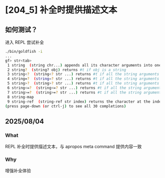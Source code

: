 # [204_5] 补全时提供描述文本

## 如何测试？

进入 REPL 尝试补全
```sh
./bin/goldfish -i
...
gf> str<tab>
 1 string  (string chr...) appends all its character arguments into one string
 2 string?  (string? obj) returns #t if obj is a string
 3 string<?  (string<? str ...) returns #t if all the string arguments are increasing
 4 string=?  (string=? str ...) returns #t if all the string arguments are equal
 5 string>?  (string>? str ...) returns #t if all the string arguments are decreasing
 6 string<=?  (string<=? str ...) returns #t if all the string arguments are equal or increas...
 7 string>=?  (string>=? str ...) returns #t if all the string arguments are equal or decreas...
 8 string-map
 9 string-ref  (string-ref str index) returns the character at the index-th element of the str...
(press page-down (or ctrl-j) to see all 30 completions)
```

## 2025/08/04

### What

REPL 补全时提供描述文本，与 apropos meta command 提供内容一致

### Why

增强补全体验

